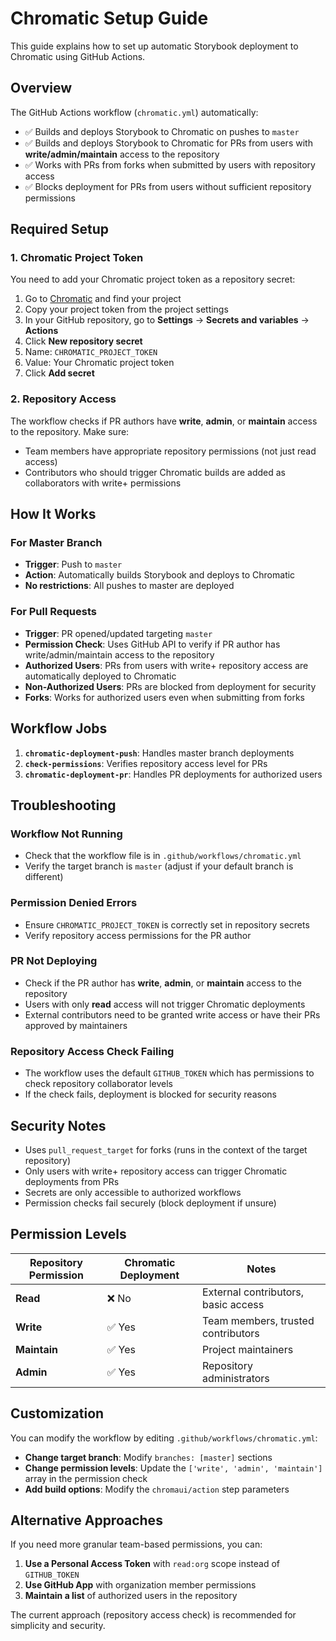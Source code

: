 # Chromatic Setup Guide

This guide explains how to set up automatic Storybook deployment to Chromatic using GitHub Actions.

## Overview

The GitHub Actions workflow (`chromatic.yml`) automatically:
- ✅ Builds and deploys Storybook to Chromatic on pushes to `master`
- ✅ Builds and deploys Storybook to Chromatic for PRs from users with **write/admin/maintain** access to the repository
- ✅ Works with PRs from forks when submitted by users with repository access
- ✅ Blocks deployment for PRs from users without sufficient repository permissions

## Required Setup

### 1. Chromatic Project Token

You need to add your Chromatic project token as a repository secret:

1. Go to [Chromatic](https://www.chromatic.com/) and find your project
2. Copy your project token from the project settings
3. In your GitHub repository, go to **Settings** → **Secrets and variables** → **Actions**
4. Click **New repository secret**
5. Name: `CHROMATIC_PROJECT_TOKEN`
6. Value: Your Chromatic project token
7. Click **Add secret**

### 2. Repository Access

The workflow checks if PR authors have **write**, **admin**, or **maintain** access to the repository. Make sure:

- Team members have appropriate repository permissions (not just read access)
- Contributors who should trigger Chromatic builds are added as collaborators with write+ permissions

## How It Works

### For Master Branch
- **Trigger**: Push to `master`
- **Action**: Automatically builds Storybook and deploys to Chromatic
- **No restrictions**: All pushes to master are deployed

### For Pull Requests
- **Trigger**: PR opened/updated targeting `master`
- **Permission Check**: Uses GitHub API to verify if PR author has write/admin/maintain access to the repository
- **Authorized Users**: PRs from users with write+ repository access are automatically deployed to Chromatic
- **Non-Authorized Users**: PRs are blocked from deployment for security
- **Forks**: Works for authorized users even when submitting from forks

## Workflow Jobs

1. **`chromatic-deployment-push`**: Handles master branch deployments
2. **`check-permissions`**: Verifies repository access level for PRs
3. **`chromatic-deployment-pr`**: Handles PR deployments for authorized users

## Troubleshooting

### Workflow Not Running
- Check that the workflow file is in `.github/workflows/chromatic.yml`
- Verify the target branch is `master` (adjust if your default branch is different)

### Permission Denied Errors
- Ensure `CHROMATIC_PROJECT_TOKEN` is correctly set in repository secrets
- Verify repository access permissions for the PR author

### PR Not Deploying
- Check if the PR author has **write**, **admin**, or **maintain** access to the repository
- Users with only **read** access will not trigger Chromatic deployments
- External contributors need to be granted write access or have their PRs approved by maintainers

### Repository Access Check Failing
- The workflow uses the default `GITHUB_TOKEN` which has permissions to check repository collaborator levels
- If the check fails, deployment is blocked for security reasons

## Security Notes

- Uses `pull_request_target` for forks (runs in the context of the target repository)
- Only users with write+ repository access can trigger Chromatic deployments from PRs
- Secrets are only accessible to authorized workflows
- Permission checks fail securely (block deployment if unsure)

## Permission Levels

| Repository Permission | Chromatic Deployment | Notes |
|-----------------------|---------------------|--------|
| **Read** | ❌ No | External contributors, basic access |
| **Write** | ✅ Yes | Team members, trusted contributors |
| **Maintain** | ✅ Yes | Project maintainers |
| **Admin** | ✅ Yes | Repository administrators |

## Customization

You can modify the workflow by editing `.github/workflows/chromatic.yml`:

- **Change target branch**: Modify `branches: [master]` sections
- **Change permission levels**: Update the `['write', 'admin', 'maintain']` array in the permission check
- **Add build options**: Modify the `chromaui/action` step parameters

## Alternative Approaches

If you need more granular team-based permissions, you can:

1. **Use a Personal Access Token** with `read:org` scope instead of `GITHUB_TOKEN`
2. **Use GitHub App** with organization member permissions
3. **Maintain a list** of authorized users in the repository

The current approach (repository access check) is recommended for simplicity and security. 